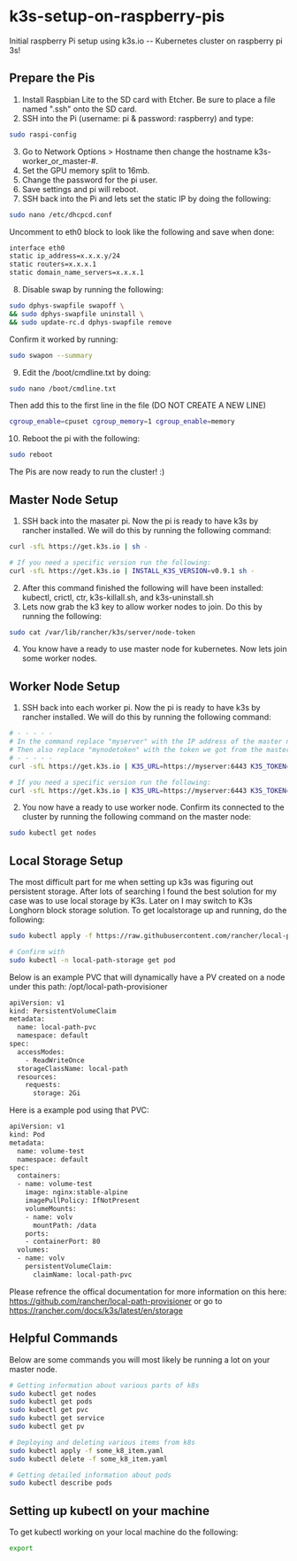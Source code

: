 # k3s-setup-on-raspberry-pis

Initial raspberry Pi setup using k3s.io -- Kubernetes cluster on raspberry pi 3s! 

## Prepare the Pis

1.  Install Raspbian Lite to the SD card with Etcher. Be sure to place a file named ".ssh" onto the SD card.
2.  SSH into the Pi (username: pi & password: raspberry) and type:
```bash
sudo raspi-config
```
3. Go to Network Options > Hostname then change the hostname k3s-worker_or_master-#.
4. Set the GPU memory split to 16mb.
5. Change the password for the pi user.
6. Save settings and pi will reboot.
7. SSH back into the Pi and lets set the static IP by doing the following:
```bash
sudo nano /etc/dhcpcd.conf
```
Uncomment to eth0 block to look like the following and save when done:
```bash
interface eth0
static ip_address=x.x.x.y/24
static routers=x.x.x.1
static domain_name_servers=x.x.x.1
```
8. Disable swap by running the following:
```bash
sudo dphys-swapfile swapoff \
&& sudo dphys-swapfile uninstall \
&& sudo update-rc.d dphys-swapfile remove
```
Confirm it worked by running:
```bash
sudo swapon --summary
```
9. Edit the /boot/cmdline.txt by doing:
```bash
sudo nano /boot/cmdline.txt
```
Then add this to the first line in the file (DO NOT CREATE A NEW LINE)
```bash
cgroup_enable=cpuset cgroup_memory=1 cgroup_enable=memory
```
10. Reboot the pi with the following:
```bash
sudo reboot
```
The Pis are now ready to run the cluster! :) 

## Master Node Setup

1. SSH back into the masater pi. Now the pi is ready to have k3s by rancher installed. We will do this by running the following command:
```bash
curl -sfL https://get.k3s.io | sh -

# If you need a specific version run the following:
curl -sfL https://get.k3s.io | INSTALL_K3S_VERSION=v0.9.1 sh -
```
2. After this command finished the following will have been installed: kubectl, crictl, ctr, k3s-killall.sh, and k3s-uninstall.sh
3. Lets now grab the k3 key to allow worker nodes to join. Do this by running the following:
```bash
sudo cat /var/lib/rancher/k3s/server/node-token
```
4. You know have a ready to use master node for kubernetes. Now lets join some worker nodes.

## Worker Node Setup

1. SSH back into each worker pi. Now the pi is ready to have k3s by rancher installed. We will do this by running the following command:
```bash
# - - - - - 
# In the command replace "myserver" with the IP address of the master node
# Then also replace "mynodetoken" with the token we got from the master node when we ran the cat command.
# - - - - - 
curl -sfL https://get.k3s.io | K3S_URL=https://myserver:6443 K3S_TOKEN=mynodetoken sh -

# If you need a specific version run the following:
curl -sfL https://get.k3s.io | K3S_URL=https://myserver:6443 K3S_TOKEN=mynodetoken INSTALL_K3S_VERSION=v0.9.1 sh -
```
2. You now have a ready to use worker node. Confirm its connected to the cluster by running the following command on the master node:
```bash
sudo kubectl get nodes
```

## Local Storage Setup

The most difficult part for me when setting up k3s was figuring out persistent storage. After lots of searching I found the best solution for my case was to use local storage by K3s. Later on I may switch to K3s Longhorn block storage solution. To get localstorage up and running, do the following:

```bash
sudo kubectl apply -f https://raw.githubusercontent.com/rancher/local-path-provisioner/master/deploy/local-path-storage.yaml

# Confirm with
sudo kubectl -n local-path-storage get pod
```

Below is an example PVC that will dynamically have a PV created on a node under this path: /opt/local-path-provisioner
```bash
apiVersion: v1
kind: PersistentVolumeClaim
metadata:
  name: local-path-pvc
  namespace: default
spec:
  accessModes:
    - ReadWriteOnce
  storageClassName: local-path
  resources:
    requests:
      storage: 2Gi
```

Here is a example pod using that PVC:
```bash
apiVersion: v1
kind: Pod
metadata:
  name: volume-test
  namespace: default
spec:
  containers:
  - name: volume-test
    image: nginx:stable-alpine
    imagePullPolicy: IfNotPresent
    volumeMounts:
    - name: volv
      mountPath: /data
    ports:
    - containerPort: 80
  volumes:
  - name: volv
    persistentVolumeClaim:
      claimName: local-path-pvc
```

Please refrence the offical documentation for more information on this here: https://github.com/rancher/local-path-provisioner or go to https://rancher.com/docs/k3s/latest/en/storage

## Helpful Commands

Below are some commands you will most likely be running a lot on your master node.

```bash
# Getting information about various parts of k8s
sudo kubectl get nodes
sudo kubectl get pods
sudo kubectl get pvc
sudo kubectl get service
sudo kubectl get pv
```

```bash
# Deploying and deleting various items from k8s
sudo kubectl apply -f some_k8_item.yaml
sudo kubectl delete -f some_k8_item.yaml
```

```bash
# Getting detailed information about pods
sudo kubectl describe pods
```

## Setting up kubectl on your machine

To get kubectl working on your local machine do the following:
```bash
export 
```
